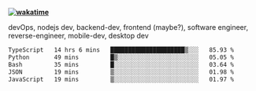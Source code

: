 **[![wakatime](https://wakatime.com/badge/user/87646243-158a-4241-a3cb-668e1fa2dbb8.svg)](https://wakatime.com/@87646243-158a-4241-a3cb-668e1fa2dbb8?style=plastic)**


devOps, nodejs dev, backend-dev, frontend (maybe?), software engineer, reverse-engineer, mobile-dev, desktop dev

<!--START_SECTION:waka-->

```txt
TypeScript   14 hrs 6 mins   █████████████████████▒░░░   85.93 %
Python       49 mins         █▒░░░░░░░░░░░░░░░░░░░░░░░   05.05 %
Bash         35 mins         █░░░░░░░░░░░░░░░░░░░░░░░░   03.64 %
JSON         19 mins         ▒░░░░░░░░░░░░░░░░░░░░░░░░   01.98 %
JavaScript   19 mins         ▒░░░░░░░░░░░░░░░░░░░░░░░░   01.97 %
```

<!--END_SECTION:waka-->
